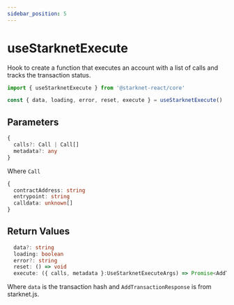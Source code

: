 ```yaml
---
sidebar_position: 5
---
```


# useStarknetExecute

Hook to create a function that executes an account with a list of calls and tracks the transaction status.

```typescript
import { useStarknetExecute } from '@starknet-react/core'

const { data, loading, error, reset, execute } = useStarknetExecute()
```

## Parameters

```typescript
{
  calls?: Call | Call[]
  metadata?: any
}
```

Where `Call`

```typescript
{
  contractAddress: string
  entrypoint: string
  calldata: unknown[]
}
```

## Return Values

```typescript
  data?: string
  loading: boolean
  error?: string
  reset: () => void
  execute: ({ calls, metadata }:UseStarknetExecuteArgs) => Promise<AddTransactionResponse | undefined>
```

Where `data` is the transaction hash and `AddTransactionResponse` is from starknet.js.
